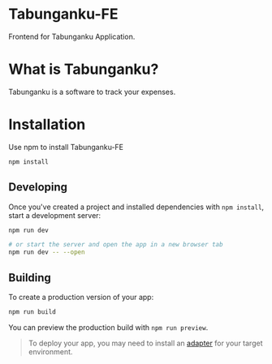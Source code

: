 # Tabunganku-FE
Frontend for Tabunganku Application.

# What is Tabunganku?
Tabunganku is a software to track your expenses.

# Installation
Use npm to install Tabunganku-FE
```bash
npm install
```

## Developing
Once you've created a project and installed dependencies with `npm install`, start a development server:

```bash
npm run dev

# or start the server and open the app in a new browser tab
npm run dev -- --open
```

## Building

To create a production version of your app:

```bash
npm run build
```

You can preview the production build with `npm run preview`.

> To deploy your app, you may need to install an [adapter](https://kit.svelte.dev/docs/adapters) for your target environment.
